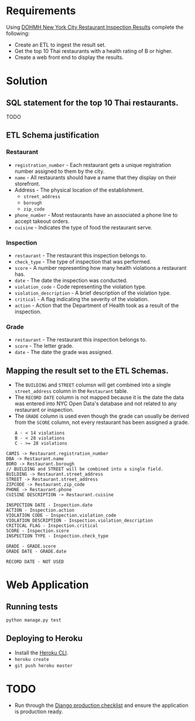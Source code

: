 # Requirements

Using [DOHMH New York City Restaurant Inspection Results](https://nycopendata.socrata.com/api/views/xx67-kt59/rows.csv?accessType=DOWNLOAD) complete the following:
- Create an ETL to ingest the result set.
- Get the top 10 Thai restaurants with a health rating of B or higher.
- Create a web front end to display the results.

# Solution

## SQL statement for the top 10 Thai restaurants.

TODO

## ETL Schema justification

### Restaurant

- `registration_number` - Each restaurant gets a unique registration number assigned to them by the city.
- `name` - All restaurants should have a name that they display on their storefront.
- Address - The physical location of the establishment.
    - `street_address`
    - `borough`
    - `zip_code`
- `phone_number` - Most restaurants have an associated a phone line to accept takeout orders.
- `cuisine` - Indicates the type of food the restaurant serve.

### Inspection

- `restaurant` - The restaurant this inspection belongs to.
- `check_type` - The type of inspection that was performed.
- `score` - A number representing how many health violations a restaurant has.
- `date` - The date the inspection was conducted.
- `violation_code` - Code representing the violation type.
- `violation_description` - A brief description of the violation type.
- `critical` - A flag indicating the severity of the violation.
- `action` - Action that the Department of Health took as a result of the inspection.


### Grade

- `restaurant` - The restaurant this inspection belongs to.
- `score` - The letter grade.
- `date` - The date the grade was assigned.

## Mapping the result set to the ETL Schemas.

- The `BUILDING` and `STREET` columsn will get combined into a single `street_address` column in the `Restaurant` table.
- The `RECORD DATE` column is not mapped because it is the date the data was entered into NYC Open Data's database and not related to any restaurant or inspection.
- The `GRADE` column is used even though the grade can usually be derived from the `SCORE` column, not every restaurant has been assigned a grade.
    ```
    A - < 14 violations
    B - < 28 violations
    C - >= 28 violations
    ```
```
CAMIS -> Restaurant.registration_number
DBA -> Restaurant.name
BORO -> Restaurant.borough
// BUILDING and STREET will be combined into a single field.
BUILDING -> Restaurant.street_address
STREET -> Restaurant.street_address
ZIPCODE -> Restaurant.zip_code
PHONE -> Restaurant.phone
CUISINE DESCRIPTION -> Restaurant.cuisine

INSPECTION DATE - Inspection.date
ACTION - Inspection.action
VIOLATION CODE - Inspection.violation_code
VIOLATION DESCRIPTION - Inspection.violation_description
CRITICAL FLAG - Inspection.critical
SCORE - Inspection.score
INSPECTION TYPE - Inspection.check_type

GRADE - GRADE.score
GRADE DATE - GRADE.date

RECORD DATE - NOT USED
```

# Web Application

## Running tests

```bash
python manage.py test
```

## Deploying to Heroku

- Install the [Heroku CLI](https://devcenter.heroku.com/articles/heroku-cli).
- `heroku create`
- `git push heroku master`

# TODO

- Run through the [Django production checklist](https://docs.djangoproject.com/en/1.11/howto/deployment/checklist/) and ensure the application is production ready.